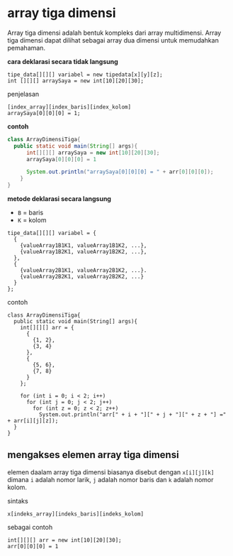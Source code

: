 # array tiga dimensi

Array tiga dimensi adalah bentuk kompleks dari array multidimensi. Array tiga dimensi dapat dilihat sebagai array dua dimensi untuk memudahkan pemahaman.

**cara deklarasi secara tidak langsung**

```
tipe_data[][][] variabel = new tipedata[x][y][z];
int [][][] arraySaya = new int[10][20][30];
```
penjelasan
```
[index_array][index_baris][index_kolom]
arraySaya[0][0][0] = 1;
```

**contoh**

```java
class ArrayDimensiTiga{
  public static void main(String[] args){
      int[][][] arraySaya = new int[10][20][30];
      arraySaya[0][0][0] = 1

      System.out.println("arraySaya[0][0][0] = " + arr[0][0][0]);
    }
}
```

**metode deklarasi secara langsung**

- ``B`` = baris
- ``K`` = kolom

```
tipe_data[][][] variabel = {
  {
    {valueArray1B1K1, valueArray1B1K2, ...},
    {valueArray1B2K1, valueArray1B2K2, ...},
  },
  {
    {valueArray2B1K1, valueArray2B1K2, ...}.
    {valueArray2B2K1, valueArray2B2K2, ...}
  }
};
```

contoh

```
class ArrayDimensiTiga{
  public static void main(String[] args){
    int[][][] arr = {
      {
        {1, 2},
        {3, 4}
      },
      {
        {5, 6},
        {7, 8}
      }
    };

    for (int i = 0; i < 2; i++)
      for (int j = 0; j < 2; j++)
        for (int z = 0; z < 2; z++)
          System.out.println("arr[" + i + "][" + j + "][" + z + "] =" + arr[i][j][z]);
  }
}
```

## mengakses elemen array tiga dimensi

elemen daalam array tiga dimensi biasanya disebut dengan ``x[i][j][k]`` dimana `i` adalah nomor larik, `j` adalah nomor baris dan `k` adalah nomor kolom.

sintaks
```
x[indeks_array][indeks_baris][indeks_kolom]
```

sebagai contoh

```
int[][][] arr = new int[10][20][30];
arr[0][0][0] = 1
```

